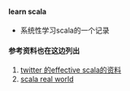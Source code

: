 #### learn scala

* 系统性学习scala的一个记录

#### 参考资料也在这边列出

1. [twitter 的effective scala的资料](http://twitter.github.io/effectivescala/index-cn.html)
2. [scala real world](https://github.com/XLabWang/real_world_scala)

